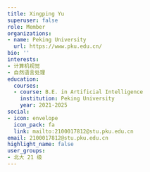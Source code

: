 ```yaml
---
title: Xingping Yu
superuser: false
role: Member
organizations:
- name: Peking University
  url: https://www.pku.edu.cn/
bio: ''
interests:
- 计算机视觉
- 自然语言处理
education:
  courses:
  - course: B.E. in Artificial Intelligence
    institution: Peking University
    year: 2021-2025
social:
- icon: envelope
  icon_pack: fa
  link: mailto:2100017812@stu.pku.edu.cn
email: 2100017812@stu.pku.edu.cn
highlight_name: false
user_groups:
- 北大 21 级
---
```


